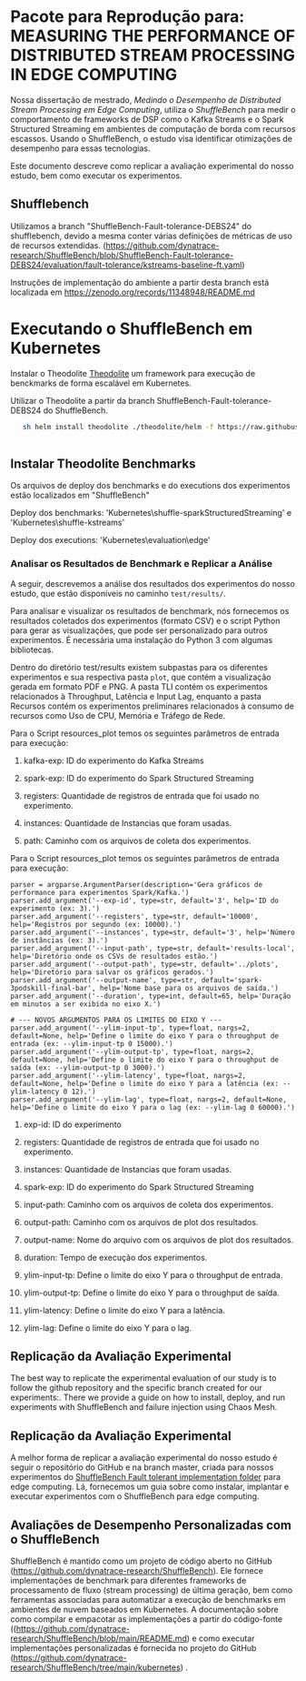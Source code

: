 # Pacote para Reprodução para: MEASURING THE PERFORMANCE OF DISTRIBUTED STREAM PROCESSING IN EDGE COMPUTING

Nossa dissertação de mestrado, *Medindo o Desempenho de Distributed Stream Processing em Edge Computing*, utiliza o *ShuffleBench* para medir o comportamento de frameworks de DSP como o Kafka Streams e o Spark Structured Streaming em ambientes de computação de borda com recursos escassos. Usando o ShuffleBench, o estudo visa identificar otimizações de desempenho para essas tecnologias.

Este documento descreve como replicar a avaliação experimental do nosso estudo, bem como executar os experimentos.

## Shufflebench

Utilizamos a branch "ShuffleBench-Fault-tolerance-DEBS24" do shufflebench, devido a mesma conter várias definições de métricas de uso de recursos extendidas. (https://github.com/dynatrace-research/ShuffleBench/blob/ShuffleBench-Fault-tolerance-DEBS24/evaluation/fault-tolerance/kstreams-baseline-ft.yaml)

Instruções de implementação do ambiente a partir desta branch está localizada em https://zenodo.org/records/11348948/README.md 

# Executando o ShuffleBench em Kubernetes

Instalar o Theodolite [Theodolite](https://www.theodolite.rocks/) um framework para execução de benckmarks de forma escalável em Kubernetes.

Utilizar o Theodolite a partir da branch ShuffleBench-Fault-tolerance-DEBS24 do ShuffleBench.
```sh helm dependencies update theodolite/helm
   sh helm install theodolite ./theodolite/helm -f https://raw.githubusercontent.com/cau-se/theodolite/main/helm/preconfigs/extended-metrics.yaml -f values.yaml -f values-aws-nodegroups.yaml
   
```
## Instalar Theodolite Benchmarks


Os arquivos de deploy dos benchmarks e do executions dos experimentos estão localizados em "ShuffleBench"

Deploy dos benchmarks: 'Kubernetes\shuffle-sparkStructuredStreaming\' e 'Kubernetes\shuffle-kstreams\'

Deploy dos executions: 'Kubernetes\evaluation\edge\'

### Analisar os Resultados de Benchmark e Replicar a Análise

A seguir, descrevemos a análise dos resultados dos experimentos do nosso estudo, que estão disponíveis no caminho `test/results/`.

Para analisar e visualizar os resultados de benchmark, nós fornecemos os resultados coletados dos experimentos (formato CSV) e o script Python para gerar as visualizações, que pode ser personalizado para outros experimentos. É necessária uma instalação do Python 3 com algumas bibliotecas.

Dentro do diretório test/results existem subpastas para os diferentes experimentos e sua respectiva pasta `plot`, que contém a visualização gerada em formato PDF e PNG. A pasta TLI contém os experimentos relacionados à Throughput, Latência e Input Lag, enquanto a pasta Recursos contém os experimentos preliminares relacionados à consumo de recursos como Uso de CPU, Memória e Tráfego de Rede.

Para o Script resources_plot temos os seguintes parâmetros de entrada para execução:

1. kafka-exp: ID do experimento do Kafka Streams

2. spark-exp: ID do experimento do Spark Structured Streaming

3. registers: Quantidade de registros de entrada que foi usado no experimento.

4. instances: Quantidade de Instancias que foram usadas.

5. path: Caminho com os arquivos de coleta dos experimentos.


Para o Script resources_plot temos os seguintes parâmetros de entrada para execução:

    parser = argparse.ArgumentParser(description='Gera gráficos de performance para experimentos Spark/Kafka.')
    parser.add_argument('--exp-id', type=str, default='3', help='ID do experimento (ex: 3).')
    parser.add_argument('--registers', type=str, default='10000', help='Registros por segundo (ex: 10000).')
    parser.add_argument('--instances', type=str, default='3', help='Número de instâncias (ex: 3).')
    parser.add_argument('--input-path', type=str, default='results-local', help='Diretório onde os CSVs de resultados estão.')
    parser.add_argument('--output-path', type=str, default='../plots', help='Diretório para salvar os gráficos gerados.')
    parser.add_argument('--output-name', type=str, default='spark-3podskill-final-bar', help='Nome base para os arquivos de saída.')
    parser.add_argument('--duration', type=int, default=65, help='Duração em minutos a ser exibida no eixo X.')
    
    # --- NOVOS ARGUMENTOS PARA OS LIMITES DO EIXO Y ---
    parser.add_argument('--ylim-input-tp', type=float, nargs=2, default=None, help='Define o limite do eixo Y para o throughput de entrada (ex: --ylim-input-tp 0 15000).')
    parser.add_argument('--ylim-output-tp', type=float, nargs=2, default=None, help='Define o limite do eixo Y para o throughput de saída (ex: --ylim-output-tp 0 3000).')
    parser.add_argument('--ylim-latency', type=float, nargs=2, default=None, help='Define o limite do eixo Y para a latência (ex: --ylim-latency 0 12).')
    parser.add_argument('--ylim-lag', type=float, nargs=2, default=None, help='Define o limite do eixo Y para o lag (ex: --ylim-lag 0 60000).')

1. exp-id: ID do experimento

2. registers: Quantidade de registros de entrada que foi usado no experimento.

4. instances: Quantidade de Instancias que foram usadas.

3. spark-exp: ID do experimento do Spark Structured Streaming

4. input-path: Caminho com os arquivos de coleta dos experimentos.

5. output-path: Caminho com os arquivos de plot dos resultados.

6. output-name: Nome do arquivo com os arquivos de plot dos resultados.

7. duration: Tempo de execução dos experimentos.

8. ylim-input-tp: Define o limite do eixo Y para o throughput de entrada.

9. ylim-output-tp: Define o limite do eixo Y para o throughput de saída.

10. ylim-latency: Define o limite do eixo Y para a latência.

11. ylim-lag: Define o limite do eixo Y para o lag.


## Replicação da Avaliação Experimental

The best way to replicate the experimental evaluation of our study is to follow the github repository and the specific branch created for our experiments:. There we provide a guide on how to install, deploy, and run experiments with ShuffleBench and failure injection using Chaos Mesh. 

## Replicação da Avaliação Experimental

A melhor forma de replicar a avaliação experimental do nosso estudo é seguir o repositório do GitHub e na branch master, criada para nossos experimentos do  [ShuffleBench Fault tolerant implementation folder](ShuffleBench) para edge computing. Lá, fornecemos um guia sobre como instalar, implantar e executar experimentos com o ShuffleBench para edge computing.



## Avaliações de Desempenho Personalizadas com o ShuffleBench


ShuffleBench é mantido como um projeto de código aberto no GitHub (https://github.com/dynatrace-research/ShuffleBench). Ele fornece implementações de benchmark para diferentes frameworks de processamento de fluxo (stream processing) de última geração, bem como ferramentas associadas para automatizar a execução de benchmarks em ambientes de nuvem baseados em Kubernetes. A documentação sobre como compilar e empacotar as implementações a partir do código-fonte ((https://github.com/dynatrace-research/ShuffleBench/blob/main/README.md) e como executar implementações personalizadas é fornecida no projeto do GitHub (https://github.com/dynatrace-research/ShuffleBench/tree/main/kubernetes) .



